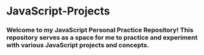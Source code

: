 # JavaScript-Projects

### Welcome to my JavaScript Personal Practice Repository! This repository serves as a space for me to practice and experiment with various JavaScript projects and concepts.
